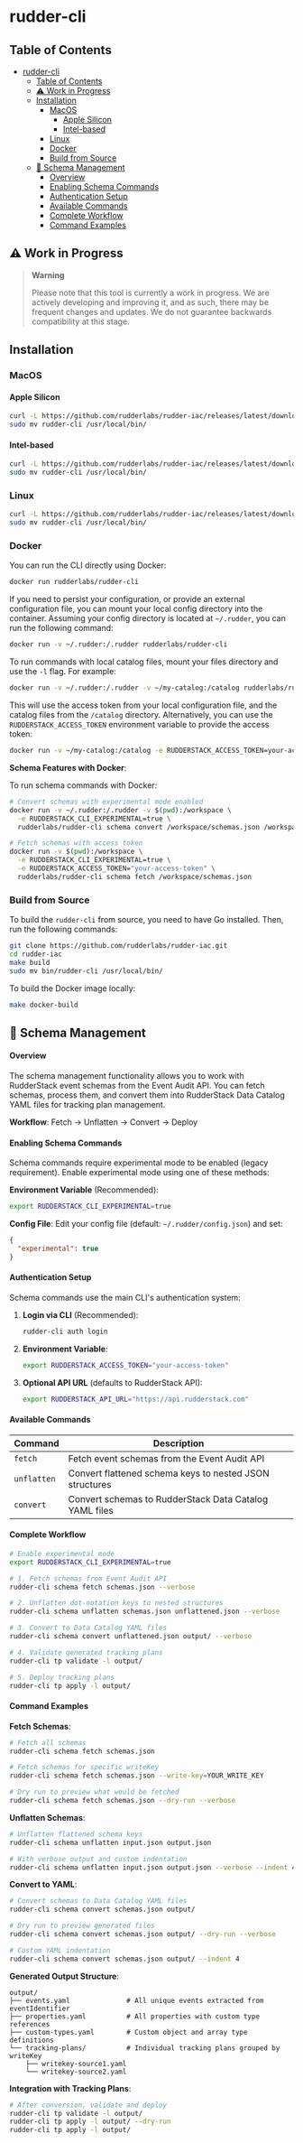 # rudder-cli

## Table of Contents

- [rudder-cli](#rudder-cli)
  - [Table of Contents](#table-of-contents)
  - [⚠️ Work in Progress](#️-work-in-progress)
  - [Installation](#installation)
    - [MacOS](#macos)
      - [Apple Silicon](#apple-silicon)
      - [Intel-based](#intel-based)
    - [Linux](#linux)
    - [Docker](#docker)
    - [Build from Source](#build-from-source)
  - [🧪 Schema Management](#-schema-management)
      - [Overview](#overview)
      - [Enabling Schema Commands](#enabling-schema-commands)
      - [Authentication Setup](#authentication-setup)
      - [Available Commands](#available-commands)
      - [Complete Workflow](#complete-workflow)
      - [Command Examples](#command-examples)

## ⚠️ Work in Progress

> **Warning**
>
> Please note that this tool is currently a work in progress. We are actively developing and improving it, and as such, there may be frequent changes and updates. We do not guarantee backwards compatibility at this stage.

## Installation

### MacOS

#### Apple Silicon

```sh
curl -L https://github.com/rudderlabs/rudder-iac/releases/latest/download/rudder-cli_Darwin_arm64.tar.gz | tar -xz rudder-cli
sudo mv rudder-cli /usr/local/bin/
```

#### Intel-based

```sh
curl -L https://github.com/rudderlabs/rudder-iac/releases/latest/download/rudder-cli_Darwin_x86_64.tar.gz | tar -xz rudder-cli
sudo mv rudder-cli /usr/local/bin/
```

### Linux

```sh
curl -L https://github.com/rudderlabs/rudder-iac/releases/latest/download/rudder-cli_Linux_x86_64.tar.gz | tar -xz rudder-cli
sudo mv rudder-cli /usr/local/bin/
```

### Docker

You can run the CLI directly using Docker:

```sh
docker run rudderlabs/rudder-cli
```

If you need to persist your configuration, or provide an external configuration file, you can mount your local config directory into the container. Assuming your config directory is located at `~/.rudder`, you can run the following command:

```sh
docker run -v ~/.rudder:/.rudder rudderlabs/rudder-cli
```

To run commands with local catalog files, mount your files directory and use the `-l` flag. For example:

```sh
docker run -v ~/.rudder:/.rudder -v ~/my-catalog:/catalog rudderlabs/rudder-cli tp apply --dry-run -l /catalog
```

This will use the access token from your local configuration file, and the catalog files from the `/catalog` directory. Alternatively, you can use the `RUDDERSTACK_ACCESS_TOKEN` environment variable to provide the access token:

```sh
docker run -v ~/my-catalog:/catalog -e RUDDERSTACK_ACCESS_TOKEN=your-access-token rudderlabs/rudder-cli tp apply --dry-run -l /catalog
```

**Schema Features with Docker**:

To run schema commands with Docker:

```sh
# Convert schemas with experimental mode enabled
docker run -v ~/.rudder:/.rudder -v $(pwd):/workspace \
  -e RUDDERSTACK_CLI_EXPERIMENTAL=true \
  rudderlabs/rudder-cli schema convert /workspace/schemas.json /workspace/output/

# Fetch schemas with access token
docker run -v $(pwd):/workspace \
  -e RUDDERSTACK_CLI_EXPERIMENTAL=true \
  -e RUDDERSTACK_ACCESS_TOKEN="your-access-token" \
  rudderlabs/rudder-cli schema fetch /workspace/schemas.json
```

### Build from Source

To build the `rudder-cli` from source, you need to have Go installed. Then, run the following commands:

```sh
git clone https://github.com/rudderlabs/rudder-iac.git
cd rudder-iac
make build
sudo mv bin/rudder-cli /usr/local/bin/
```

To build the Docker image locally:

```sh
make docker-build
```

## 🧪 Schema Management

#### Overview

The schema management functionality allows you to work with RudderStack event schemas from the Event Audit API. You can fetch schemas, process them, and convert them into RudderStack Data Catalog YAML files for tracking plan management.

**Workflow**: Fetch → Unflatten → Convert → Deploy

#### Enabling Schema Commands

Schema commands require experimental mode to be enabled (legacy requirement). Enable experimental mode using one of these methods:

**Environment Variable** (Recommended):
```bash
export RUDDERSTACK_CLI_EXPERIMENTAL=true
```

**Config File**:
Edit your config file (default: `~/.rudder/config.json`) and set:
```json
{
  "experimental": true
}
```

#### Authentication Setup

Schema commands use the main CLI's authentication system:

1. **Login via CLI** (Recommended):
   ```bash
   rudder-cli auth login
   ```

2. **Environment Variable**:
   ```bash
   export RUDDERSTACK_ACCESS_TOKEN="your-access-token"
   ```

3. **Optional API URL** (defaults to RudderStack API):
   ```bash
   export RUDDERSTACK_API_URL="https://api.rudderstack.com"
   ```

#### Available Commands

| Command | Description |
|---------|-------------|
| `fetch` | Fetch event schemas from the Event Audit API |
| `unflatten` | Convert flattened schema keys to nested JSON structures |
| `convert` | Convert schemas to RudderStack Data Catalog YAML files |

#### Complete Workflow

```bash
# Enable experimental mode
export RUDDERSTACK_CLI_EXPERIMENTAL=true

# 1. Fetch schemas from Event Audit API
rudder-cli schema fetch schemas.json --verbose

# 2. Unflatten dot-notation keys to nested structures
rudder-cli schema unflatten schemas.json unflattened.json --verbose

# 3. Convert to Data Catalog YAML files
rudder-cli schema convert unflattened.json output/ --verbose

# 4. Validate generated tracking plans
rudder-cli tp validate -l output/

# 5. Deploy tracking plans
rudder-cli tp apply -l output/
```

#### Command Examples

**Fetch Schemas**:
```bash
# Fetch all schemas
rudder-cli schema fetch schemas.json

# Fetch schemas for specific writeKey
rudder-cli schema fetch schemas.json --write-key=YOUR_WRITE_KEY

# Dry run to preview what would be fetched
rudder-cli schema fetch schemas.json --dry-run --verbose
```

**Unflatten Schemas**:
```bash
# Unflatten flattened schema keys
rudder-cli schema unflatten input.json output.json

# With verbose output and custom indentation
rudder-cli schema unflatten input.json output.json --verbose --indent 4
```

**Convert to YAML**:
```bash
# Convert schemas to Data Catalog YAML files
rudder-cli schema convert schemas.json output/

# Dry run to preview generated files
rudder-cli schema convert schemas.json output/ --dry-run --verbose

# Custom YAML indentation
rudder-cli schema convert schemas.json output/ --indent 4
```

**Generated Output Structure**:
```
output/
├── events.yaml              # All unique events extracted from eventIdentifier
├── properties.yaml          # All properties with custom type references
├── custom-types.yaml        # Custom object and array type definitions
└── tracking-plans/          # Individual tracking plans grouped by writeKey
    ├── writekey-source1.yaml
    └── writekey-source2.yaml
```

**Integration with Tracking Plans**:
```bash
# After conversion, validate and deploy
rudder-cli tp validate -l output/
rudder-cli tp apply -l output/ --dry-run
rudder-cli tp apply -l output/
```



